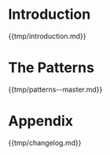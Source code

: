 
# Introduction

{{tmp/introduction.md}}

# The Patterns

{{tmp/patterns--master.md}}

# Appendix

{{tmp/changelog.md}}
